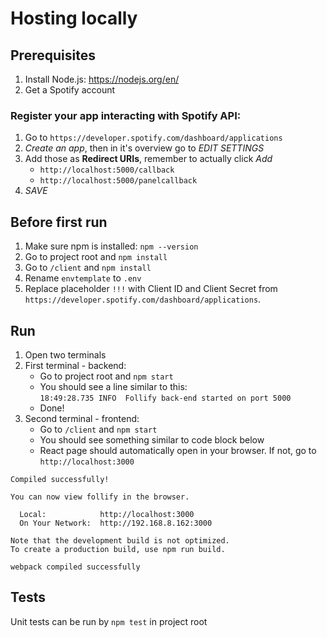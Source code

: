 # Hosting locally

## Prerequisites
1. Install Node.js: https://nodejs.org/en/
2. Get a Spotify account
### Register your app interacting with Spotify API:
1. Go to `https://developer.spotify.com/dashboard/applications`
2. *Create an app*, then in it's overview go to *EDIT SETTINGS*
3. Add those as **Redirect URIs**, remember to actually click *Add*
   - `http://localhost:5000/callback`
   - `http://localhost:5000/panelcallback`
4. *SAVE*

## Before first run
1. Make sure npm is installed: `npm --version`
2. Go to project root and `npm install`
3. Go to `/client` and `npm install`
4. Rename `envtemplate` to `.env`
5. Replace placeholder `!!!` with Client ID and Client Secret from `https://developer.spotify.com/dashboard/applications`.

## Run
1. Open two terminals
2. First terminal - backend:
   - Go to project root and `npm start`
   - You should see a line similar to this: \
   `18:49:28.735 INFO  Follify back-end started on port 5000`
   - Done!
3. Second terminal - frontend:
   - Go to `/client` and `npm start`
   - You should see something similar to code block below
   - React page should automatically open in your browser. If not, go to `http://localhost:3000`
  ```
  Compiled successfully!

  You can now view follify in the browser.

    Local:            http://localhost:3000
    On Your Network:  http://192.168.8.162:3000

  Note that the development build is not optimized.
  To create a production build, use npm run build.

  webpack compiled successfully
  ```


## Tests
Unit tests can be run by `npm test` in project root